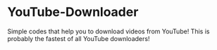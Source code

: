 # YouTube-Downloader
Simple codes that help you to download videos from YouTube!
This is probably the fastest of all YouTube downloaders!
